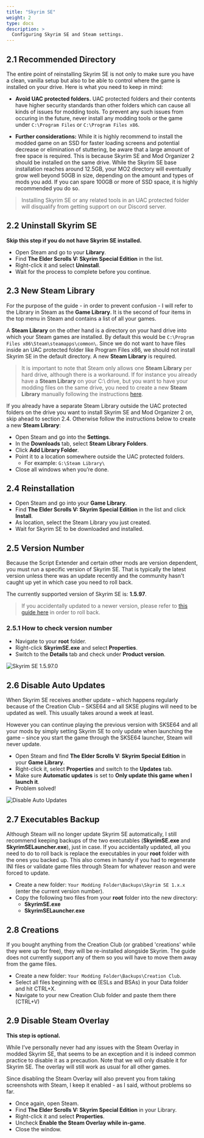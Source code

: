 ```yaml
---
title: "Skyrim SE"
weight: 2
type: docs
description: >
  Configuring Skyrim SE and Steam settings.
---
```


## 2.1 Recommended Directory

The entire point of reinstalling Skyrim SE is not only to make sure you have a clean, vanilla setup but also to be able to control where the game is installed on your drive. Here is what you need to keep in mind:

- **Avoid UAC protected folders.** UAC protected folders and their contents have higher security standards than other folders which can cause all kinds of issues for modding tools. To prevent any such issues from occuring in the future, never install any modding tools or the game under `C:\Program Files` or `C:\Program Files x86`.

- **Further considerations:** While it is highly recommend to install the modded game on an SSD for faster loading screens and potential decrease or elimination of stuttering, be aware that a large amount of free space is required. This is because  Skyrim SE and Mod Organizer 2 should be installed on the same drive. While the Skyrim SE base installation reaches around 12.5GB, your MO2 directory will eventually grow well beyond 50GB in size, depending on the amount and types of mods you add. If you can spare 100GB or more of SSD space, it is highly recommended you do so.

> Installing Skyrim SE or any related tools in an UAC protected folder will disqualify from getting support on our Discord server.

## 2.2 Uninstall Skyrim SE

**Skip this step if you do not have Skyrim SE installed.**

- Open Steam and go to your **Library**.
- Find **The Elder Scrolls V: Skyrim Special Edition** in the list.
- Right-click it and select **Uninstall**.
- Wait for the process to complete before you continue.

## 2.3 New Steam Library

For the purpose of the guide - in order to prevent confusion - I will refer to the Library in Steam as the **Game Library**. It is the second of four items in the top menu in Steam and contains a list of all your games.

A **Steam Library** on the other hand is a directory on your hard drive into which your Steam games are installed. By default this would be `C:\Program Files x86\Steam\steamapps\common\`. Since we do not want to have files inside an UAC protected folder like Program Files x86, we should not install Skyrim SE in the default directory. A new **Steam Library** is required.

> It is important to note that Steam only allows one **Steam Library** per hard drive, although there is a workaround. If for instance you already have a **Steam Library** on your C:\ drive, but you want to have your modding files on the same drive, you need to create a new **Steam Library** manually following the instructions [here](https://steamcommunity.com/discussions/forum/1/135511294066324002).

If you already have a separate Steam Library outside the UAC protected folders on the drive you want to install Skyrim SE and Mod Organizer 2 on, skip ahead to section 2.4. Otherwise follow the instructions below to create a new **Steam Library**:

* Open Steam and go into the **Settings**.
* In the **Downloads** tab, select **Steam Library Folders**.
* Click **Add Library Folder**.
* Point it to a location somewhere outside the UAC protected folders.
  * For example: `G:\Steam Library\`
* Close all windows when you’re done.

## 2.4 Reinstallation

* Open Steam and go into your **Game Library**.
* Find **The Elder Scrolls V: Skyrim Special Edition** in the list and click **Install**.
* As location, select the Steam Library you just created.
* Wait for Skyrim SE to be downloaded and installed.

## 2.5 Version Number

Because the Script Extender and certain other mods are version dependent, you must run a specific version of Skyrim SE. That is typically the latest version unless there was an update recently and the community hasn't caught up yet in which case you need to roll back.

The currently supported version of Skyrim SE is: **1.5.97**.

> If you accidentally updated to a newer version, please refer to [this guide here](https://www.nexusmods.com/skyrimspecialedition/mods/19658) in order to roll back.

### 2.5.1 How to check version number

* Navigate to your **root** folder.
* Right-click **SkyrimSE.exe** and select **Properties**.
* Switch to the **Details** tab and check under **Product version**.

![Skyrim SE 1.5.97.0](Pictures/setup/skyrim_se_1_5_97_0.png)

## 2.6 Disable Auto Updates

When Skyrim SE receives another update – which happens regularly because of the Creation Club – SKSE64 and all SKSE plugins will need to be updated as well. This usually takes around a week at least.

However you can continue playing the previous version with SKSE64 and all your mods by simply setting Skyrim SE to only update when launching the game – since you start the game through the SKSE64 launcher, Steam will never update.

* Open Steam and find **The Elder Scrolls V: Skyrim Special Edition** in your **Game Library**.
* Right-click it, select **Properties** and switch to the **Updates** tab.
* Make sure **Automatic updates** is set to **Only update this game when I launch it**.
* Problem solved!

![Disable Auto Updates](Pictures/setup/sse_disable_auto_updates.png)

## 2.7 Executables Backup

Although Steam will no longer update Skyrim SE automatically, I still recommend keeping backups of the two executables (**SkyrimSE.exe** and **SkyrimSELauncher.exe**), just in case. If you accidentally updated, all you need to do to roll back is replace the executables in your **root** folder with the ones you backed up. This also comes in handy if you had to regenerate INI files or validate game files through Steam for whatever reason and were forced to update.

* Create a new folder: `Your Modding Folder\Backups\Skyrim SE 1.x.x` (enter the current version number).
* Copy the following two files from your **root** folder into the new directory:
  * **SkyrimSE.exe**
  * **SkyrimSELauncher.exe**

## 2.8 Creations

If you bought anything from the Creation Club (or grabbed 'creations' while they were up for free), they will be re-installed alongside Skyrim. The guide does not currently support any of them so you will have to move them away from the game files.

- Create a new folder: `Your Modding Folder\Backups\Creation Club`.
- Select all files beginning with **cc** (ESLs and BSAs) in your Data folder and hit CTRL+X.
- Navigate to your new Creation Club folder and paste them there (CTRL+V)

## 2.9 Disable Steam Overlay

**This step is optional.**

While I’ve personally never had any issues with the Steam Overlay in modded Skyrim SE, that seems to be an exception and it is indeed common practice to disable it as a precaution. Note that we will only disable it for Skyrim SE. The overlay will still work as usual for all other games.

Since disabling the Steam Overlay will also prevent you from taking screenshots with Steam, I keep it enabled - as I said, without problems so far.

* Once again, open Steam.
* Find **The Elder Scrolls V: Skyrim Special Edition** in your Library.
* Right-click it and select **Properties**.
* Uncheck **Enable the Steam Overlay while in-game**.
* Close the window.